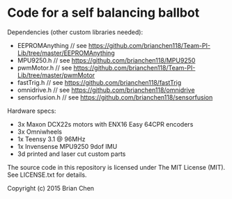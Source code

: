 # Code for a self balancing ballbot

Dependencies (other custom libraries needed):
- EEPROMAnything     // see https://github.com/brianchen118/Team-PI-Lib/tree/master/EEPROMAnything
- MPU9250.h          // see https://github.com/brianchen118/MPU9250
- pwmMotor.h         // see https://github.com/brianchen118/Team-PI-Lib/tree/master/pwmMotor
- fastTrig.h		 // see https://github.com/brianchen118/fastTrig
- omnidrive.h		 // see https://github.com/brianchen118/omnidrive
- sensorfusion.h     // see https://github.com/brianchen118/sensorfusion

Hardware specs:
- 3x Maxon DCX22s motors with ENX16 Easy 64CPR encoders
- 3x Omniwheels
- 1x Teensy 3.1 @ 96MHz
- 1x Invensense MPU9250 9dof IMU
- 3d printed and laser cut custom parts

The source code in this repository is licensed under The MIT License (MIT).
See LICENSE.txt for details.

Copyright (c) 2015 Brian Chen
